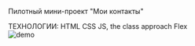 Пилотный мини-проект "Мои контакты"

ТЕХНОЛОГИИ:
HTML
CSS
JS, the class approach
Flex  
![demo](https://github.com/olymuzyka-intensive/MY-CONTACTS/assets/137098489/ca51bd5a-1714-448c-9eec-4b3ed519c862)

